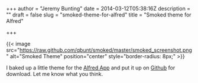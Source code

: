 +++
author = "Jeremy Bunting"
date = 2014-03-12T05:38:16Z
description = ""
draft = false
slug = "smoked-theme-for-alfred"
title = "Smoked theme for Alfred"

+++

{{< image src="https://raw.github.com/qbunt/smoked/master/smoked_screenshot.png" alt="Smoked Theme" position="center" style="border-radius: 8px;" >}}

I baked up a little theme for the [Alfred App](http://www.alfredapp.com/) and put it up on [Github](https://github.com/qbunt/smoked) for download. Let me know what you think.

